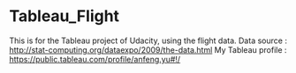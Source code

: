 # Tableau_Flight
This is for the Tableau project of Udacity, using the flight data.
Data source : http://stat-computing.org/dataexpo/2009/the-data.html
My Tableau profile : https://public.tableau.com/profile/anfeng.yu#!/
